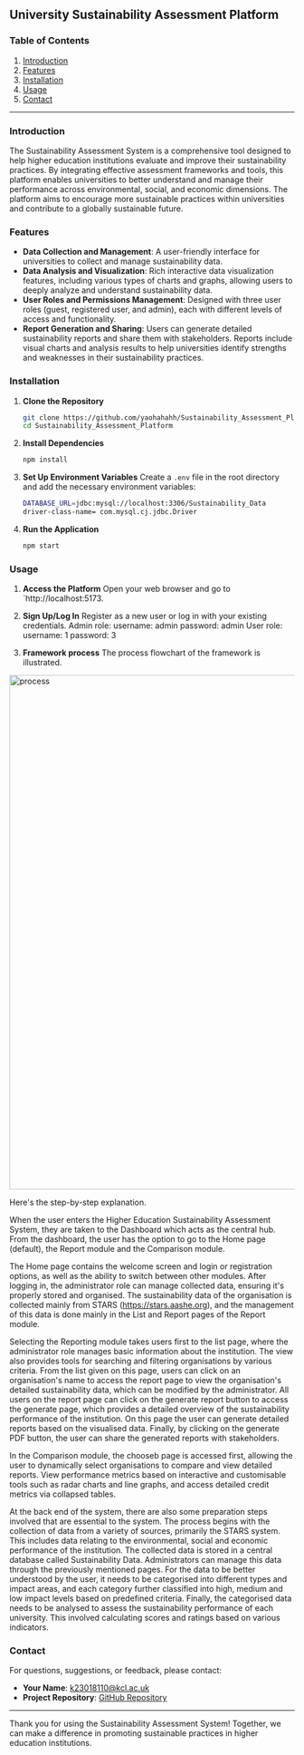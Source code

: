## University Sustainability Assessment Platform

### Table of Contents
1. [Introduction](#introduction)
2. [Features](#features)
3. [Installation](#installation)
4. [Usage](#usage)
5. [Contact](#contact)

---

### Introduction
The Sustainability Assessment System is a comprehensive tool designed to help higher education institutions evaluate and improve their sustainability practices. By integrating effective assessment frameworks and tools, this platform enables universities to better understand and manage their performance across environmental, social, and economic dimensions. The platform aims to encourage more sustainable practices within universities and contribute to a globally sustainable future.

### Features
- **Data Collection and Management**: A user-friendly interface for universities to collect and manage sustainability data. 
- **Data Analysis and Visualization**: Rich interactive data visualization features, including various types of charts and graphs, allowing users to deeply analyze and understand sustainability data.
- **User Roles and Permissions Management**: Designed with three user roles (guest, registered user, and admin), each with different levels of access and functionality.
- **Report Generation and Sharing**: Users can generate detailed sustainability reports and share them with stakeholders. Reports include visual charts and analysis results to help universities identify strengths and weaknesses in their sustainability practices.


### Installation 
1. **Clone the Repository**
   ```sh
   git clone https://github.com/yaohahahh/Sustainability_Assessment_Platform.git
   cd Sustainability_Assessment_Platform
   ```

2. **Install Dependencies**
   ```sh
   npm install
   ```

3. **Set Up Environment Variables**
   Create a `.env` file in the root directory and add the necessary environment variables:
   ```sh
   DATABASE_URL=jdbc:mysql://localhost:3306/Sustainability_Data
   driver-class-name= com.mysql.cj.jdbc.Driver  
   ```

4. **Run the Application**
   ```sh
   npm start
   ```

### Usage
1. **Access the Platform**
   Open your web browser and go to `http://localhost:5173.

2. **Sign Up/Log In**
   Register as a new user or log in with your existing credentials.
   Admin role: 
	   username: admin
	   password: admin
   User role:
	   username: 1
	   password: 3

3. **Framework process**
The process flowchart of the framework is illustrated. 
<img width="908" alt="process" src="https://github.com/user-attachments/assets/2ced0229-16b7-4cc7-8b1b-bff5b6562f55">

Here's the step-by-step explanation.

When the user enters the Higher Education Sustainability Assessment System, they are taken to the Dashboard which acts as the central hub. From the dashboard, the user has the option to go to the Home page (default), the Report module and the Comparison module.

The Home page contains the welcome screen and login or registration options, as well as the ability to switch between other modules. After logging in, the administrator role can manage collected data, ensuring it's properly stored and organised. The sustainability data of the organisation is collected mainly from STARS (https://stars.aashe.org), and the management of this data is done mainly in the List and Report pages of the Report module.

Selecting the Reporting module takes users first to the list page, where the administrator role manages basic information about the institution. The view also provides tools for searching and filtering organisations by various criteria. From the list given on this page, users can click on an organisation's name to access the report page to view the organisation's detailed sustainability data, which can be modified by the administrator. All users on the report page can click on the generate report button to access the generate page, which provides a detailed overview of the sustainability performance of the institution. On this page the user can generate detailed reports based on the visualised data. Finally, by clicking on the generate PDF button, the user can share the generated reports with stakeholders.

In the Comparison module, the chooseb page is accessed first, allowing the user to dynamically select organisations to compare and view detailed reports. View performance metrics based on interactive and customisable tools such as radar charts and line graphs, and access detailed credit metrics via collapsed tables.

At the back end of the system, there are also some preparation steps involved that are essential to the system. The process begins with the collection of data from a variety of sources, primarily the STARS system. This includes data relating to the environmental, social and economic performance of the institution. The collected data is stored in a central database called Sustainability Data. Administrators can manage this data through the previously mentioned pages. For the data to be better understood by the user, it needs to be categorised into different types and impact areas, and each category further classified into high, medium and low impact levels based on predefined criteria. Finally, the categorised data needs to be analysed to assess the sustainability performance of each university. This involved calculating scores and ratings based on various indicators.


### Contact
For questions, suggestions, or feedback, please contact:
- **Your Name**: k23018110@kcl.ac.uk
- **Project Repository**: [GitHub Repository](https://github.com/yaohahahh/Sustainability_Assessment_Platform)

---

Thank you for using the Sustainability Assessment System! Together, we can make a difference in promoting sustainable practices in higher education institutions.
